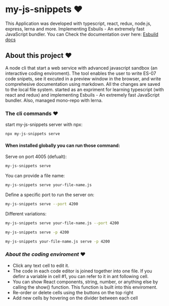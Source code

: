# my-js-snippets ❤️

This Application was developed with typescript, react, redux, node.js, express, lerna and more.
Implementing Esbuils - An extremely fast JavaScript bundler.
You can Check the documentation over here: [Esbuild docs](https://esbuild.github.io/)

## About this project ❤️

A node cli that start a web service with advanced javascript sandbox (an interactive
coding enviroment). The tool enables the user to write ES-07 code snipets, see it excuted in
a preview window in the browser, and write comprehesive documentation using markdown. All the changes
are saved to the local file system.
started as an expriment for learning typescript (with react and redux) and implementing Esbuils -
An extremely fast JavaScript bundler. Also, managed mono-repo with lerna.

### The cli commands ❤️

start my-js-snippets server with npx:

```bash
npx my-js-snippets serve
```

#### When installed globally you can run those command:

Serve on port 4005 (defualt):

```bash
my-js-snippets serve
```

You can provide a file name:

```bash
my-js-snippets serve your-file-name.js
```

Define a specific port to run the server on:

```bash
my-js-snippets serve --port 4200
```

Different variations:

```bash
my-js-snippets serve your-file-name.js --port 4200
```

```bash
my-js-snippets serve -p 4200
```

```bash
my-js-snippets your-file-name.js serve -p 4200
```

### _About the coding enviroment_ ❤️

- Click any text cell to edit it.
- The code in each code editor is joined together into one file. If you definr a variable in cell #1, you can refer to it in ant following cell.
- You can show React components, string, number, or anything else by calling the show() function. This function is built into this enviroment.
- Re-order or delete cells using the buttons on the top right
- Add new cells by hovering on the divider between each cell
